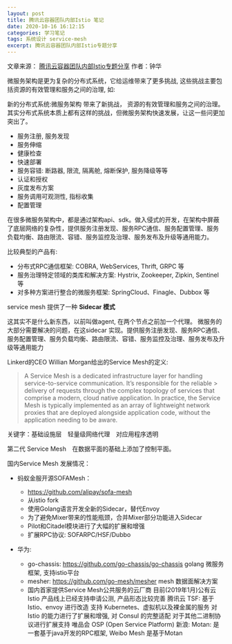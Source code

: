 ```yaml
---
layout: post
title: 腾讯云容器团队内部Istio 笔记
date: 2020-10-16 16:12:15
categories: 学习笔记
tags: 系统设计 service-mesh
excerpt: 腾讯云容器团队内部Istio专题分享
---
```


文章来源： [腾讯云容器团队内部Istio专题分享](https://www.servicemesher.com/blog/istio-the-king-of-service-mesh/)
作者：钟华

微服务架构是更为复杂的分布式系统，它给运维带来了更多挑战, 这些挑战主要包括资源的有效管理和服务之间的治理, 如:

新的分布式系统:微服务架构 带来了新挑战， 资源的有效管理和服务之间的治理。 其实分布式系统本质上都有这样的挑战，但微服务架构快速发展，让这一些问更加突出了。

* 服务注册, 服务发现
* 服务伸缩
* 健康检查
* 快速部署
* 服务容错: 断路器, 限流, 隔离舱, 熔断保护, 服务降级等等
* 认证和授权
* 灰度发布方案
* 服务调用可观测性, 指标收集
* 配置管理

在很多微服务架构中，都是通过架构api、sdk。做入侵式的开发，在架构中屏蔽了底层网络的复杂性，提供服务注册发现、服务RPC通信、服务配置管理、服务负载均衡、路由限流、容错、服务监控及治理、服务发布及升级等通用能力。

比较典型的产品有:
* 分布式RPC通信框架: COBRA, WebServices, Thrift, GRPC 等
* 服务治理特定领域的类库和解决方案: Hystrix, Zookeeper, Zipkin, Sentinel 等
* 对多种方案进行整合的微服务框架: SpringCloud、Finagle、Dubbox 等

service mesh 提供了一种 **Sidecar 模式**

这其实不是什么新东西，以前叫做agent, 在两个节点之前加一个代理。 微服务的大部分需要解决的问题，在这sidecar 实现。提供服务注册发现、服务RPC通信、服务配置管理、服务负载均衡、路由限流、容错、服务监控及治理、服务发布及升级等通用能力

Linkerd的CEO Willian Morgan给出的Service Mesh的定义:

> A Service Mesh is a dedicated infrastructure layer for handling service-to-service communication. It’s responsible for the reliable > delivery of requests through the complex topology of services that comprise a modern, cloud native application. In practice, the
> Service Mesh is typically implemented as an array of lightweight network proxies that are deployed alongside application code,
> without the application needing to be aware.

关键字：基础设施层　轻量级网络代理　对应用程序透明

第二代 Service Mesh　在数据平面的基础上添加了控制平面。

国内Service Mesh 发展情况：

* 蚂蚁金服开源SOFAMesh：
    * https://github.com/alipay/sofa-mesh
    * 从istio fork
    * 使用Golang语言开发全新的Sidecar，替代Envoy
    * 为了避免Mixer带来的性能瓶颈，合并Mixer部分功能进入Sidecar
    * Pilot和Citadel模块进行了大幅的扩展和增强
    * 扩展RPC协议: SOFARPC/HSF/Dubbo

* 华为:
    * go-chassis: https://github.com/go-chassis/go-chassis golang 微服务框架, 支持istio平台
    * mesher: https://github.com/go-mesh/mesher mesh 数据面解决方案
    * 国内首家提供Service Mesh公共服务的云厂商
目前(2019年1月)公有云Istio 产品线上已经支持申请公测, 产品形态比较完善
腾讯云 TSF:
基于 Istio、envoy 进行改造
支持 Kubernetes、虚拟机以及裸金属的服务
对 Istio 的能力进行了扩展和增强, 对 Consul 的完整适配
对于其他二进制协议进行扩展支持
唯品会
OSP (Open Service Platform)
新浪:
Motan: 是一套基于java开发的RPC框架, Weibo Mesh 是基于Motan